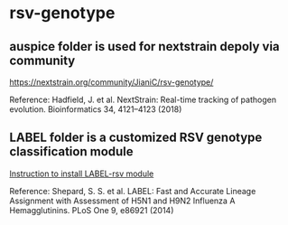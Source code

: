 # rsv-genotype

## auspice folder is used for nextstrain depoly via community
https://nextstrain.org/community/JianiC/rsv-genotype/

Reference:
Hadfield, J. et al. NextStrain: Real-time tracking of pathogen evolution. Bioinformatics 34, 4121–4123 (2018)

## LABEL folder is a customized RSV genotype classification module

[Instruction to install LABEL-rsv module](https://github.com/JianiC/rsv-genotype/blob/master/LABEL/README.md)

Reference:
Shepard, S. S. et al. LABEL: Fast and Accurate Lineage Assignment with Assessment of H5N1 and H9N2 Influenza A Hemagglutinins. PLoS One 9, e86921 (2014)
